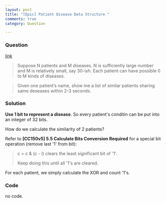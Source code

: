 ```yaml
---
layout: post
title: "[Epic] Patient Disease Data Structure "
comments: true
category: Question

---
```


### Question 

[link](http://www.mitbbs.com/article_t0/JobHunting/32844253.html)

> Suppose N patients and M diseases. N is sufficiently large number and M is 
relatively small, say 30-ish. Each patient can have possible 0 to M kinds of
diseases.

> Given one patient’s name, show me a list of similar patients sharing same 
deseases within 2-3 seconds.

### Solution

__Use 1 bit to represent a disease__. So every patient's conditin can be put into an integer of 32 bits. 

How do we calculate the similarity of 2 patients?

Refer to __[CC150v5] 5.5 Calculate Bits Conversion Required__ for a special bit operation (remove last '1' from bit): 

> c = c & (c - l) clears the least significant bit of '1'. 
>
> Keep doing this until all '1's are cleared. 

For each patient, we simply calculate the XOR and count '1's. 

### Code

no code. 
